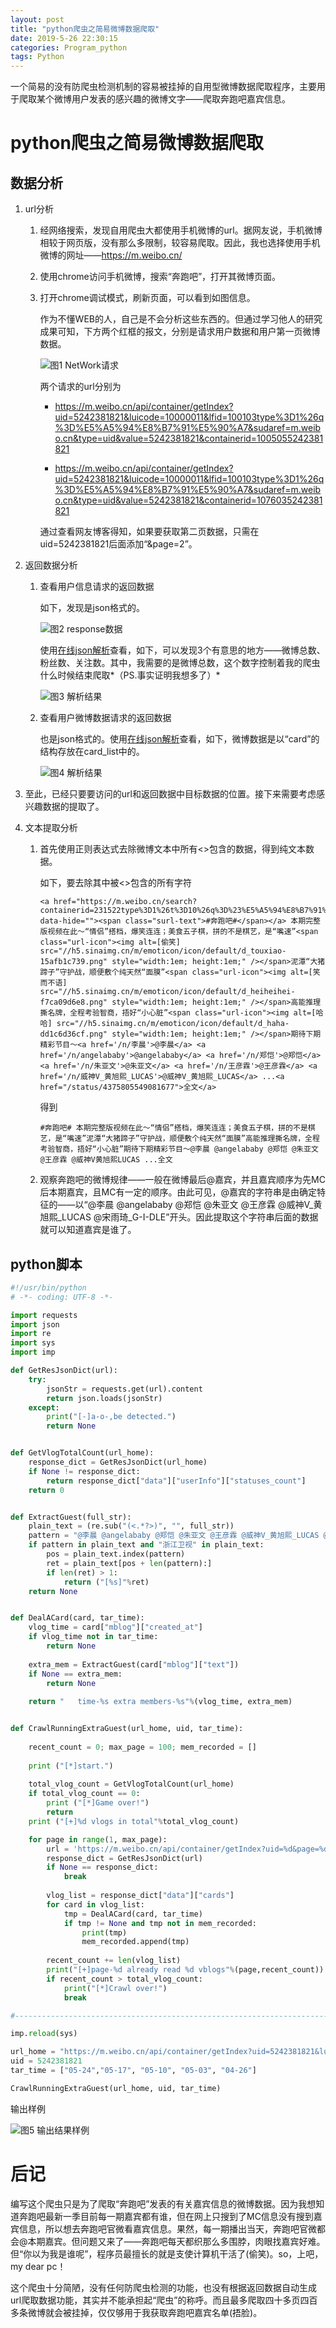 ```yaml
---
layout: post
title: "python爬虫之简易微博数据爬取"
date: 2019-5-26 22:30:15
categories: Program_python
tags: Python
---
```


一个简易的没有防爬虫检测机制的容易被挂掉的自用型微博数据爬取程序，主要用于爬取某个微博用户发表的感兴趣的微博文字——爬取奔跑吧嘉宾信息。

# python爬虫之简易微博数据爬取

## 数据分析

1. url分析

   1. 经网络搜索，发现自用爬虫大都使用手机微博的url。据网友说，手机微博相较于网页版，没有那么多限制，较容易爬取。因此，我也选择使用手机微博的网址——<https://m.weibo.cn/>

   2. 使用chrome访问手机微博，搜索“奔跑吧”，打开其微博页面。

   3. 打开chrome调试模式，刷新页面，可以看到如图信息。

      作为不懂WEB的人，自己是不会分析这些东西的。但通过学习他人的研究成果可知，下方两个红框的报文，分别是请求用户数据和用户第一页微博数据。

      ![图1 NetWork请求](https://chrishuppor.github.io/image/Snipaste_2019-05-26_20-03-57.PNG)

      两个请求的url分别为

      * https://m.weibo.cn/api/container/getIndex?uid=5242381821&luicode=10000011&lfid=100103type%3D1%26q%3D%E5%A5%94%E8%B7%91%E5%90%A7&sudaref=m.weibo.cn&type=uid&value=5242381821&containerid=1005055242381821

      * https://m.weibo.cn/api/container/getIndex?uid=5242381821&luicode=10000011&lfid=100103type%3D1%26q%3D%E5%A5%94%E8%B7%91%E5%90%A7&sudaref=m.weibo.cn&type=uid&value=5242381821&containerid=1076035242381821

      通过查看网友博客得知，如果要获取第二页数据，只需在uid=5242381821后面添加“&page=2”。

2. 返回数据分析

   1. 查看用户信息请求的返回数据

      如下，发现是json格式的。

      ![图2 response数据](https://chrishuppor.github.io/image/Snipaste_2019-05-26_20-13-16.PNG)

      使用[在线json解析](https://www.json.cn/)查看，如下，可以发现3个有意思的地方——微博总数、粉丝数、关注数。其中，我需要的是微博总数，这个数字控制着我的爬虫什么时候结束爬取*（PS.事实证明我想多了）*

      ![图3 解析结果](https://chrishuppor.github.io/image/Snipaste_2019-05-26_20-10-46.PNG)

   2. 查看用户微博数据请求的返回数据

      也是json格式的。使用[在线json解析](https://www.json.cn/)查看，如下，微博数据是以“card”的结构存放在card_list中的。

      ![图4 解析结果](https://chrishuppor.github.io/image/Snipaste_2019-05-26_20-21-00.PNG)

3. 至此，已经只要要访问的url和返回数据中目标数据的位置。接下来需要考虑感兴趣数据的提取了。

4. 文本提取分析

   1. 首先使用正则表达式去除微博文本中所有<>包含的数据，得到纯文本数据。

      如下，要去除其中被<>包含的所有字符

      ```
      <a href="https://m.weibo.cn/search?containerid=231522type%3D1%26t%3D10%26q%3D%23%E5%A5%94%E8%B7%91%E5%90%A7%23&luicode=10000011&lfid=1076035242381821" data-hide=""><span class="surl-text">#奔跑吧#</span></a> 本期完整版视频在此～“情侣”搭档，爆笑连连；美食五子棋，拼的不是棋艺，是“嘴速”<span class="url-icon"><img alt=[偷笑] src="//h5.sinaimg.cn/m/emoticon/icon/default/d_touxiao-15afb1c739.png" style="width:1em; height:1em;" /></span>泥潭“大猪蹄子”守护战，顺便敷个纯天然“面膜”<span class="url-icon"><img alt=[笑而不语] src="//h5.sinaimg.cn/m/emoticon/icon/default/d_heiheihei-f7ca09d6e8.png" style="width:1em; height:1em;" /></span>高能推理撕名牌，全程考验智商，捂好“小心脏”<span class="url-icon"><img alt=[哈哈] src="//h5.sinaimg.cn/m/emoticon/icon/default/d_haha-dd1c6d36cf.png" style="width:1em; height:1em;" /></span>期待下期精彩节目～<a href='/n/李晨'>@李晨</a> <a href='/n/angelababy'>@angelababy</a> <a href='/n/郑恺'>@郑恺</a> <a href='/n/朱亚文'>@朱亚文</a> <a href='/n/王彦霖'>@王彦霖</a> <a href='/n/威神V_黄旭熙_LUCAS'>@威神V_黄旭熙_LUCAS</a> ...<a href="/status/4375805549081677">全文</a>
      ```

      得到

      ```
      #奔跑吧# 本期完整版视频在此～“情侣”搭档，爆笑连连；美食五子棋，拼的不是棋艺，是“嘴速”泥潭“大猪蹄子”守护战，顺便敷个纯天然“面膜”高能推理撕名牌，全程考验智商，捂好“小心脏”期待下期精彩节目～@李晨 @angelababy @郑恺 @朱亚文 @王彦霖 @威神V黄旭熙LUCAS ...全文
      ```

   2. 观察奔跑吧的微博规律——一般在微博最后@嘉宾，并且嘉宾顺序为先MC后本期嘉宾，且MC有一定的顺序。由此可见，@嘉宾的字符串是由确定特征的——以“@李晨 @angelababy @郑恺 @朱亚文 @王彦霖 @威神V_黄旭熙_LUCAS @宋雨琦_G-I-DLE”开头。因此提取这个字符串后面的数据就可以知道嘉宾是谁了。

## python脚本

```python
#!/usr/bin/python
# -*- coding: UTF-8 -*-

import requests
import json
import re
import sys
import imp

def GetResJsonDict(url):
    try:
        jsonStr = requests.get(url).content
        return json.loads(jsonStr)
    except:
        print("[-]a-o-,be detected.")
        return None


def GetVlogTotalCount(url_home):
    response_dict = GetResJsonDict(url_home)
    if None != response_dict:
        return response_dict["data"]["userInfo"]["statuses_count"]
    return 0


def ExtractGuest(full_str):
    plain_text = (re.sub("(<.*?>)", "", full_str))
    pattern = "@李晨 @angelababy @郑恺 @朱亚文 @王彦霖 @威神V_黄旭熙_LUCAS @宋雨琦_G-I-DLE "
    if pattern in plain_text and "浙江卫视" in plain_text:
        pos = plain_text.index(pattern)
        ret = plain_text[pos + len(pattern):]
        if len(ret) > 1:
            return ("[%s]"%ret)
    return None


def DealACard(card, tar_time):
    vlog_time = card["mblog"]["created_at"]
    if vlog_time not in tar_time:
        return None
        
    extra_mem = ExtractGuest(card["mblog"]["text"])
    if None == extra_mem:
        return None
    
    return "   time-%s extra members-%s"%(vlog_time, extra_mem)


def CrawlRunningExtraGuest(url_home, uid, tar_time):
    
    recent_count = 0; max_page = 100; mem_recorded = []
    
    print ("[*]start.")
                      
    total_vlog_count = GetVlogTotalCount(url_home)
    if total_vlog_count == 0:
        print ("[*]Game over!")
        return                      
    print ("[+]%d vlogs in total"%total_vlog_count)

    for page in range(1, max_page):
        url = 'https://m.weibo.cn/api/container/getIndex?uid=%d&page=%d&display=0&retcode=6102&type=uid&value=5242381821&containerid=1076035242381821'%(uid,page) #vlog_url
        response_dict = GetResJsonDict(url)
        if None == response_dict:
            break
            
        vlog_list = response_dict["data"]["cards"]
        for card in vlog_list:
            tmp = DealACard(card, tar_time)
            if tmp != None and tmp not in mem_recorded:
                print(tmp)
                mem_recorded.append(tmp)
                            
        recent_count += len(vlog_list)                                         
        print("[+]page-%d already read %d vblogs"%(page,recent_count))
        if recent_count > total_vlog_count:
            print("[*]Crawl over!")
            break

#-----------------------------------------------------------------------

imp.reload(sys)

url_home = "https://m.weibo.cn/api/container/getIndex?uid=5242381821&luicode=10000011&lfid=100103type%3D1%26q%3D%E5%A5%94%E8%B7%91%E5%90%A7&sudaref=m.weibo.cn&type=uid&value=5242381821&containerid=1005055242381821"
uid = 5242381821
tar_time = ["05-24","05-17", "05-10", "05-03", "04-26"]

CrawlRunningExtraGuest(url_home, uid, tar_time)
```

输出样例

![图5 输出结果样例](https://chrishuppor.github.io/image/Snipaste_2019-05-26_21-13-27.PNG)

# 后记

编写这个爬虫只是为了爬取“奔跑吧”发表的有关嘉宾信息的微博数据。因为我想知道奔跑吧最新一季目前每一期嘉宾都有谁，但在网上只搜到了MC信息没有搜到嘉宾信息，所以想去奔跑吧官微看嘉宾信息。果然，每一期播出当天，奔跑吧官微都会@本期嘉宾。但问题又来了——奔跑吧每天都织那么多围脖，肉眼找嘉宾好难。但“你以为我是谁呢”，程序员最擅长的就是支使计算机干活了(偷笑)。so，上吧，my dear pc！

这个爬虫十分简陋，没有任何防爬虫检测的功能，也没有根据返回数据自动生成url爬取数据功能，其实并不能承担起“爬虫”的称呼。而且最多爬取四十多页四百多条微博就会被挂掉，仅仅够用于我获取奔跑吧嘉宾名单(捂脸)。